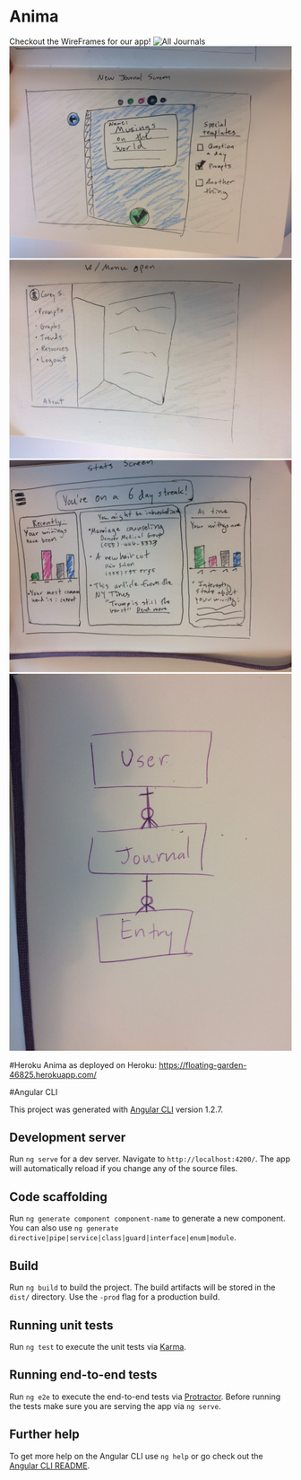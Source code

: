 # Anima
Checkout the WireFrames for our app!
![All Journals](./anima/src/assets/allJournals?raw=true "All Journals View")
![One Journal](./anima/src/assets/showJournal.JPG?raw=true "One Journal")
![Entries](./anima/src/assets/entry.JPG?raw=true "Entry View")
![Watson API](./anima/src/assets/charts.JPG?raw=true "Watson Analysis")
![ERDs](./anima/src/assets/ERD.JPG?raw=true "PSQL Models")

#Heroku
Anima as deployed on Heroku:
https://floating-garden-46825.herokuapp.com/

#Angular CLI

This project was generated with [Angular CLI](https://github.com/angular/angular-cli) version 1.2.7.

## Development server

Run `ng serve` for a dev server. Navigate to `http://localhost:4200/`. The app will automatically reload if you change any of the source files.

## Code scaffolding

Run `ng generate component component-name` to generate a new component. You can also use `ng generate directive|pipe|service|class|guard|interface|enum|module`.

## Build

Run `ng build` to build the project. The build artifacts will be stored in the `dist/` directory. Use the `-prod` flag for a production build.

## Running unit tests

Run `ng test` to execute the unit tests via [Karma](https://karma-runner.github.io).

## Running end-to-end tests

Run `ng e2e` to execute the end-to-end tests via [Protractor](http://www.protractortest.org/).
Before running the tests make sure you are serving the app via `ng serve`.

## Further help

To get more help on the Angular CLI use `ng help` or go check out the [Angular CLI README](https://github.com/angular/angular-cli/blob/master/README.md).
